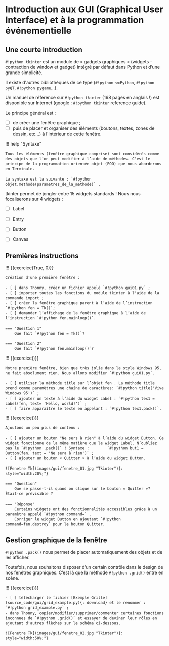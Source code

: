 # Introduction aux GUI (Graphical User Interface) et à la programmation événementielle


## Une courte introduction

`#!python tkinter` est un module de « gadgets graphiques » (widgets - contraction de window et gadget) intégré par défaut dans Python et d’une grande simplicité.

Il existe d'autres bibliothèques de ce type (`#!python wxPython`, `#!python pyQT`, `#!python pygame`...).

Un manuel de référence sur `#!python tkinter` (168 pages en anglais !) est disponible sur Internet (google : `#!python tkinter` reference guide).

Le principe général est :

- [ ] de créer une fenêtre graphique ;
- [ ] puis de placer et organiser des éléments (boutons, textes, zones de dessin, etc...) à l'intérieur de cette fenêtre.

!!! help "Syntaxe"
    
    Tous les éléments (fenêtre graphique comprise) sont considérés comme des objets que l’on peut modifier à l’aide de méthodes. C'est le principe de la programmation orientée objet (POO) que nous aborderons en Terminale. 
    
    La syntaxe est la suivante : `#!python objet.methode(parametres_de_la_methode)` .

tkinter permet de jongler entre 15 widgets standards ! Nous nous focaliserons sur 4 widgets :

- [ ] Label
- [ ] Entry
- [ ] Button
- [ ] Canvas


## Premières instructions

!!! {{exercice(True, 0)}}

    Création d'une première fenêtre : 

    - [ ] dans Thonny, créer un fichier appelé `#!python gui01.py` ;
    - [ ] importer toutes les fonctions du module tkinter à l'aide de la commande import ;
    - [ ] créer la fenêtre graphique parent à l’aide de l’instruction `#!python fen = Tk()`;
    - [ ] demander l’affichage de la fenêtre graphique à l’aide de l’instruction `#!python fen.mainloop()`.

    === "Question 1"
    	Que fait `#!python fen = Tk()`? 

    === "Question 2"
    	Que fait `#!python fen.mainloop()`?


!!! {{exercice()}}

    Notre première fenêtre, bien que très jolie dans le style Windows 95, ne fait absolument rien. Nous allons modifier `#!python gui01.py`.

    - [ ] utiliser la méthode title sur l’objet fen . La méthode title prend comme paramètres une chaîne de caractères: `#!python title('Vive Windows 95')` ;
    - [ ] ajouter un texte à l’aide du widget Label : `#!python tex1 = Label(fen, text= 'Hello, world!')` ;
    - [ ] faire apparaître le texte en appelant : `#!python tex1.pack()`.

!!! {{exercice()}}
    
    Ajoutons un peu plus de contenu :

    - [ ] ajouter un bouton "Ne sers à rien" à l’aide du widget Button. Ce widget fonctionne de la même matière que le widget Label. N’oubliez pas le `#!python .pack()` ! Syntaxe :        `#!python but1 = Button(fen, text = 'Ne sera à rien')` ;
    - [ ] ajouter un bouton « Quitter » à l’aide du widget Button. 

    ![Fenetre Tk](images/gui/fenetre_01.jpg "Tkinter"){: style="width:20%;"}

    === "Question"
        Que se passe-t-il quand on clique sur le bouton « Quitter »? Était-ce prévisible ?

    === "Réponse"
        Certains widgets ont des fonctionnalités accessibles grâce à un paramètre appelé `#!python command=` . 
        Corriger le widget Button en ajoutant `#!python command=fen.destroy` pour le bouton Quitter.


## Gestion graphique de la fenêtre

`#!python .pack()` nous permet de placer automatiquement des objets et de les afficher.

Toutefois, nous souhaitons disposer d’un certain contrôle dans le design de nos fenêtres graphiques. C’est là que la méthode `#!python .grid()` entre en scène.

!!! {{exercice()}}

    - [ ] télécharger le fichier [Exemple Grille](source_code/gui/grid_example.py){: download} et le renommer : `#!python grid_example.py` ;
    - dans Thonny, copier/modifier/supprimer/commenter certaines fonctions inconnues de `#!python .grid()` et essayer de deviner leur rôles en ajoutant d'autres flèches sur le schéma ci-dessous.

    ![Fenetre Tk](images/gui/fenetre_02.jpg "Tkinter"){: style="width:50%;"}
